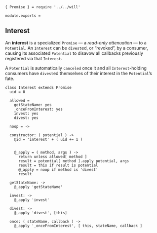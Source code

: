     { Promise } = require '../../will'

    module.exports =



## Interest

An **interest** is a specialized `Promise` — a *read-only attenuation* — to a
`Potential`. An `Interest` can be `divest`ed, or “revoked”, by a consumer,
causing its associated `Potential` to disavow all callbacks previously
registered via that `Interest`.

A `Potential` is automatically `canceled` once it and all `Interest`-holding
consumers have `divest`ed themselves of their interest in the `Potential`’s
fate.

    class Interest extends Promise
      uid = 0

      allowed =
        getStateName: yes
        _onceFromInterest: yes
        invest: yes
        divest: yes

      noop = ->

      constructor: ( potential ) ->
        @id = 'interest' + ( uid += 1 )


        @_apply = ( method, args ) ->
          return unless allowed[ method ]
          result = potential[ method ].apply potential, args
          result = this if result is potential
          @_apply = noop if method is 'divest'
          result

      getStateName: ->
        @_apply 'getStateName'

      invest: ->
        @_apply 'invest'

      divest: ->
        @_apply 'divest', [this]

      once: ( stateName, callback ) ->
        @_apply '_onceFromInterest', [ this, stateName, callback ]
